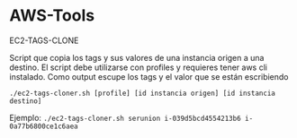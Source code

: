 # AWS-Tools

EC2-TAGS-CLONE

Script que copia los tags y sus valores de una instancia origen a una destino. El script debe utilizarse con profiles y requieres tener aws cli instalado.
Como output escupe los tags y el valor que se están escribiendo

```./ec2-tags-cloner.sh [profile] [id instancia origen] [id instancia destino]```

Ejemplo: ```./ec2-tags-cloner.sh serunion i-039d5bcd4554213b6 i-0a77b6800ce1c6aea```
